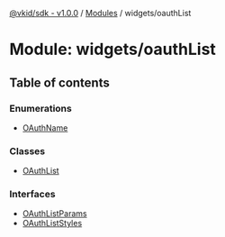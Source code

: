 [@vkid/sdk - v1.0.0](../README.md) / [Modules](../modules.md) / widgets/oauthList

# Module: widgets/oauthList

## Table of contents

### Enumerations

- [OAuthName](../enums/widgets_oauthList.OAuthName.md)

### Classes

- [OAuthList](../classes/widgets_oauthList.OAuthList.md)

### Interfaces

- [OAuthListParams](../interfaces/widgets_oauthList.OAuthListParams.md)
- [OAuthListStyles](../interfaces/widgets_oauthList.OAuthListStyles.md)
